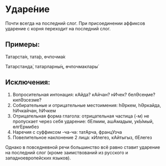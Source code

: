 # Ударе́ние

Почти всегда на последний слог. При присоединении аффиксов ударение с корня переходит на последний слог.

## Примеры:
Татарста́н, тата́р, өчпочма́к

Татарстанда́, татарларны́ң, өчпочмаклары́

## Исключения:
1. Вопросительная интонация:
кАйда? кАйчан? нИчек? белӘсеңме? килӘзсезме?
2. Собирательные и отрицательные местоимения:
һӘркем, һӘркайда, һИчкайчан, һИчкем
3. Отрицательная форма глагола: отрицательная частица (-м) не
пропускает через себя ударение:
бЕлмим, ашАмадым, укЫмый, өлгЕрмибез
4. Наречия с суффиксом -ча\-чә:
татАрча, францУзча
5. Повелительное наклонение 2 лица:
кИлегез, кАйтыгыз, бЕлегез

Однако в повседневной речи большинство всё равно ставит ударение на последний слог (кроме заимствований из русского и западноевропейских языков).
